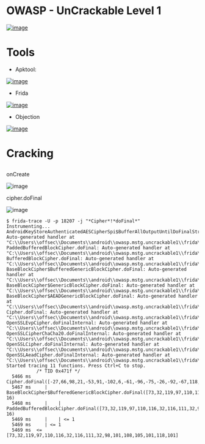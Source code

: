 # OWASP - UnCrackable Level 1

[![image](https://user-images.githubusercontent.com/44240720/162812993-b4b3038e-cb3b-404a-96b8-00ee3fc0b3e9.png)](https://github.com/OWASP/owasp-mstg)


# Tools

* Apktool:

[![image](https://user-images.githubusercontent.com/44240720/130667779-c16910bc-fa14-4c8d-89fe-c53991ce0abc.png)](https://ibotpeaches.github.io/Apktool/documentation/)


* Frida

[![image](https://user-images.githubusercontent.com/44240720/130668692-7a4f9339-05c8-43b2-b97f-1eb0c613b246.png)](https://frida.re/)


* Objection

[![image](https://user-images.githubusercontent.com/44240720/162812350-a68b2dcb-45ec-49f4-a4c2-cf6c41a3779f.png)](https://github.com/sensepost/objection)


# Cracking

## 


onCreate

![image](https://user-images.githubusercontent.com/44240720/162810400-42ee8c7e-351b-4127-8cf1-ff421cceb856.png)



cipher.doFinal

![image](https://user-images.githubusercontent.com/44240720/162810809-4153bfa0-c313-4d0e-a8f3-4891c0afb87c.png)




````
$ frida-trace -U -p 18207 -j "*Cipher*!*doFinal*"
Instrumenting...
AndroidKeyStoreAuthenticatedAESCipherSpi$BufferAllOutputUntilDoFinalStreamer.doFinal: Auto-generated handler at "C:\\Users\\offsec\\Documents\\android\\owasp.mstg.uncrackable1\\frida\\__handlers__\\android.security.keystore.AndroidKeyStoreAuthenticatedAESCipherSpi_BufferAllOutputUntilDoFinalStreamer\\doFinal.js"
PaddedBufferedBlockCipher.doFinal: Auto-generated handler at "C:\\Users\\offsec\\Documents\\android\\owasp.mstg.uncrackable1\\frida\\__handlers__\\com.android.org.bouncycastle.crypto.paddings.PaddedBufferedBlockCipher\\doFinal.js"
BufferedBlockCipher.doFinal: Auto-generated handler at "C:\\Users\\offsec\\Documents\\android\\owasp.mstg.uncrackable1\\frida\\__handlers__\\com.android.org.bouncycastle.crypto.BufferedBlockCipher\\doFinal.js"
BaseBlockCipher$BufferedGenericBlockCipher.doFinal: Auto-generated handler at "C:\\Users\\offsec\\Documents\\android\\owasp.mstg.uncrackable1\\frida\\__handlers__\\com.android.org.bouncycastle.jcajce.provider.symmetric.util.BaseBlockCipher_BufferedGenericBlockCipher\\doFinal.js"
BaseBlockCipher$GenericBlockCipher.doFinal: Auto-generated handler at "C:\\Users\\offsec\\Documents\\android\\owasp.mstg.uncrackable1\\frida\\__handlers__\\com.android.org.bouncycastle.jcajce.provider.symmetric.util.BaseBlockCipher_GenericBlockCipher\\doFinal.js"
BaseBlockCipher$AEADGenericBlockCipher.doFinal: Auto-generated handler at "C:\\Users\\offsec\\Documents\\android\\owasp.mstg.uncrackable1\\frida\\__handlers__\\com.android.org.bouncycastle.jcajce.provider.symmetric.util.BaseBlockCipher_AEADGenericBlockCipher\\doFinal.js"
Cipher.doFinal: Auto-generated handler at "C:\\Users\\offsec\\Documents\\android\\owasp.mstg.uncrackable1\\frida\\__handlers__\\javax.crypto.Cipher\\doFinal.js"
OpenSSLEvpCipher.doFinalInternal: Auto-generated handler at "C:\\Users\\offsec\\Documents\\android\\owasp.mstg.uncrackable1\\frida\\__handlers__\\com.android.org.conscrypt.OpenSSLEvpCipher\\doFinalInternal.js"
OpenSSLCipherChaCha20.doFinalInternal: Auto-generated handler at "C:\\Users\\offsec\\Documents\\android\\owasp.mstg.uncrackable1\\frida\\__handlers__\\com.android.org.conscrypt.OpenSSLCipherChaCha20\\doFinalInternal.js"
OpenSSLCipher.doFinalInternal: Auto-generated handler at "C:\\Users\\offsec\\Documents\\android\\owasp.mstg.uncrackable1\\frida\\__handlers__\\com.android.org.conscrypt.OpenSSLCipher\\doFinalInternal.js"
OpenSSLAeadCipher.doFinalInternal: Auto-generated handler at "C:\\Users\\offsec\\Documents\\android\\owasp.mstg.uncrackable1\\frida\\__handlers__\\com.android.org.conscrypt.OpenSSLAeadCipher\\doFinalInternal.js"
Started tracing 11 functions. Press Ctrl+C to stop.
           /* TID 0x471f */
  5466 ms  Cipher.doFinal([-27,66,98,21,-53,91,-102,6,-61,-96,-75,-26,-92,-67,118,-102,73,-24,-16,116,-8,46,-1,29,-107,-85,124,23,20,118,24,-25])
  5467 ms     | BaseBlockCipher$BufferedGenericBlockCipher.doFinal([73,32,119,97,110,116,32,116,111,32,98,101,108,105,101,118,0,0,0,0,0,0,0,0,0,0,0,0,0,0,0,0], 16)
  5468 ms     |    | PaddedBufferedBlockCipher.doFinal([73,32,119,97,110,116,32,116,111,32,98,101,108,105,101,118,0,0,0,0,0,0,0,0,0,0,0,0,0,0,0,0], 16)
  5469 ms     |    | <= 1
  5469 ms     | <= 1
  5469 ms  <= [73,32,119,97,110,116,32,116,111,32,98,101,108,105,101,118,101]
````
